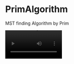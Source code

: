 # PrimAlgorithm
MST finding Algorithm by Prim



<video src='(https://youtu.be/kamMlnzL5Z0)' width=180/>
